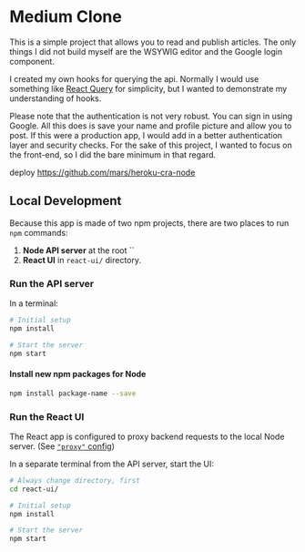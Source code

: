# Medium Clone

This is a simple project that allows you to read and publish articles. The only things I did not build myself are the WSYWIG editor and the Google login component.

I created my own hooks for querying the api. Normally I would use something like [React Query](https://github.com/tannerlinsley/react-query) for simplicity, but I wanted to demonstrate my understanding of hooks.

Please note that the authentication is not very robust. You can sign in using Google. All this does is save your name and profile picture and allow you to post. If this were a production app, I would add in a better authentication layer and security checks. For the sake of this project, I wanted to focus on the front-end, so I did the bare minimum in that regard.


deploy https://github.com/mars/heroku-cra-node


## Local Development

Because this app is made of two npm projects, there are two places to run `npm` commands:

1. **Node API server** at the root ``
1. **React UI** in `react-ui/` directory.

### Run the API server

In a terminal:

```bash
# Initial setup
npm install

# Start the server
npm start
```

#### Install new npm packages for Node

```bash
npm install package-name --save
```


### Run the React UI

The React app is configured to proxy backend requests to the local Node server. (See [`"proxy"` config](react-ui/package.json))

In a separate terminal from the API server, start the UI:

```bash
# Always change directory, first
cd react-ui/

# Initial setup
npm install

# Start the server
npm start
```